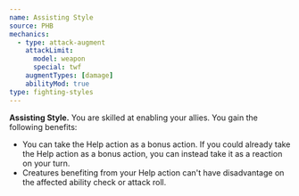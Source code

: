 ```yaml
---
name: Assisting Style
source: PHB
mechanics:
  - type: attack-augment
    attackLimit:
      model: weapon
      special: twf
    augmentTypes: [damage]
    abilityMod: true
type: fighting-styles
---
```

__Assisting Style.__ You are skilled at enabling your allies. You gain the following benefits:
- You can take the Help action as a bonus action. If you could already take the Help action as a bonus action, you can instead take it as a reaction on your turn.
- Creatures benefiting from your Help action can't have disadvantage on the affected ability check or attack roll.
